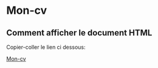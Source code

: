 # Mon-cv
## Comment afficher le document HTML
Copier-coller le lien ci dessous:

[Mon-cv](https://ludovic2411.github.io/Mon-cv/Mon-cv.html)
